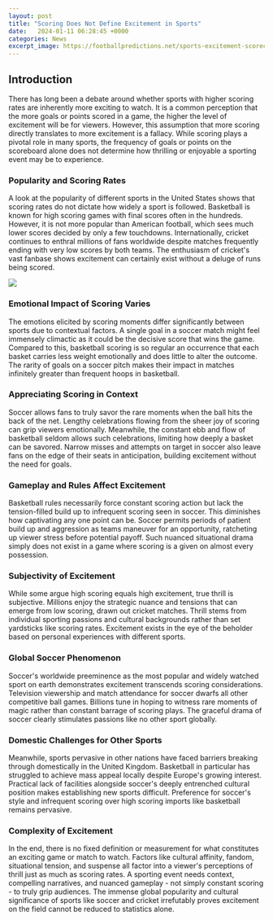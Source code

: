 ```yaml
---
layout: post
title: "Scoring Does Not Define Excitement in Sports"
date:   2024-01-11 06:28:45 +0000
categories: News
excerpt_image: https://footballpredictions.net/sports-excitement-scorecard/static/social.jpg
---
```

## Introduction
There has long been a debate around whether sports with higher scoring rates are inherently more exciting to watch. It is a common perception that the more goals or points scored in a game, the higher the level of excitement will be for viewers. However, this assumption that more scoring directly translates to more excitement is a fallacy. While scoring plays a pivotal role in many sports, the frequency of goals or points on the scoreboard alone does not determine how thrilling or enjoyable a sporting event may be to experience.

### Popularity and Scoring Rates
A look at the popularity of different sports in the United States shows that scoring rates do not dictate how widely a sport is followed. Basketball is known for high scoring games with final scores often in the hundreds. However, it is not more popular than American football, which sees much lower scores decided by only a few touchdowns. Internationally, cricket continues to enthral millions of fans worldwide despite matches frequently ending with very low scores by both teams. The enthusiasm of cricket's vast fanbase shows excitement can certainly exist without a deluge of runs being scored.


![](https://footballpredictions.net/sports-excitement-scorecard/static/social.jpg)
### Emotional Impact of Scoring Varies 
The emotions elicited by scoring moments differ significantly between sports due to contextual factors. A single goal in a soccer match might feel immensely climactic as it could be the decisive score that wins the game. Compared to this, basketball scoring is so regular an occurrence that each basket carries less weight emotionally and does little to alter the outcome. The rarity of goals on a soccer pitch makes their impact in matches infinitely greater than frequent hoops in basketball.

### Appreciating Scoring in Context
Soccer allows fans to truly savor the rare moments when the ball hits the back of the net. Lengthy celebrations flowing from the sheer joy of scoring can grip viewers emotionally. Meanwhile, the constant ebb and flow of basketball seldom allows such celebrations, limiting how deeply a basket can be savored. Narrow misses and attempts on target in soccer also leave fans on the edge of their seats in anticipation, building excitement without the need for goals.

### Gameplay and Rules Affect Excitement  
Basketball rules necessarily force constant scoring action but lack the tension-filled build up to infrequent scoring seen in soccer. This diminishes how captivating any one point can be. Soccer permits periods of patient build up and aggression as teams maneuver for an opportunity, ratcheting up viewer stress before potential payoff. Such nuanced situational drama simply does not exist in a game where scoring is a given on almost every possession.

### Subjectivity of Excitement
While some argue high scoring equals high excitement, true thrill is subjective. Millions enjoy the strategic nuance and tensions that can emerge from low scoring, drawn out cricket matches. Thrill stems from individual sporting passions and cultural backgrounds rather than set yardsticks like scoring rates. Excitement exists in the eye of the beholder based on personal experiences with different sports.

### Global Soccer Phenomenon
Soccer's worldwide preeminence as the most popular and widely watched sport on earth demonstrates excitement transcends scoring considerations. Television viewership and match attendance for soccer dwarfs all other competitive ball games. Billions tune in hoping to witness rare moments of magic rather than constant barrage of scoring plays. The graceful drama of soccer clearly stimulates passions like no other sport globally.

### Domestic Challenges for Other Sports
Meanwhile, sports pervasive in other nations have faced barriers breaking through domestically in the United Kingdom. Basketball in particular has struggled to achieve mass appeal locally despite Europe's growing interest. Practical lack of facilities alongside soccer's deeply entrenched cultural position makes establishing new sports difficult. Preference for soccer's style and infrequent scoring over high scoring imports like basketball remains pervasive.

### Complexity of Excitement
In the end, there is no fixed definition or measurement for what constitutes an exciting game or match to watch. Factors like cultural affinity, fandom, situational tension, and suspense all factor into a viewer's perceptions of thrill just as much as scoring rates. A sporting event needs context, compelling narratives, and nuanced gameplay - not simply constant scoring - to truly grip audiences. The immense global popularity and cultural significance of sports like soccer and cricket irrefutably proves excitement on the field cannot be reduced to statistics alone.